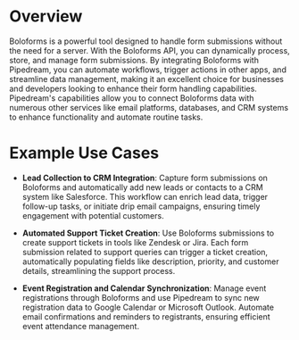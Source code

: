 # Overview

Boloforms is a powerful tool designed to handle form submissions without the need for a server. With the Boloforms API, you can dynamically process, store, and manage form submissions. By integrating Boloforms with Pipedream, you can automate workflows, trigger actions in other apps, and streamline data management, making it an excellent choice for businesses and developers looking to enhance their form handling capabilities. Pipedream's capabilities allow you to connect Boloforms data with numerous other services like email platforms, databases, and CRM systems to enhance functionality and automate routine tasks.

# Example Use Cases

- **Lead Collection to CRM Integration**: Capture form submissions on Boloforms and automatically add new leads or contacts to a CRM system like Salesforce. This workflow can enrich lead data, trigger follow-up tasks, or initiate drip email campaigns, ensuring timely engagement with potential customers.

- **Automated Support Ticket Creation**: Use Boloforms submissions to create support tickets in tools like Zendesk or Jira. Each form submission related to support queries can trigger a ticket creation, automatically populating fields like description, priority, and customer details, streamlining the support process.

- **Event Registration and Calendar Synchronization**: Manage event registrations through Boloforms and use Pipedream to sync new registration data to Google Calendar or Microsoft Outlook. Automate email confirmations and reminders to registrants, ensuring efficient event attendance management.
